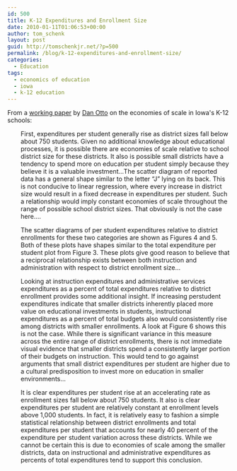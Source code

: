 ```yaml
---
id: 500
title: K-12 Expenditures and Enrollment Size
date: 2010-01-11T01:06:53+00:00
author: tom_schenk
layout: post
guid: http://tomschenkjr.net/?p=500
permalink: /blog/k-12-expenditures-and-enrollment-size/
categories:
  - Education
tags:
  - economics of education
  - iowa
  - k-12 education
---
```

From a <a href="http://www.econ.iastate.edu/research/webpapers/paper_10183.pdf">working paper</a> by <a href="http://www.econ.iastate.edu/people/faculty/facWebPage.asp?page=pub&amp;fac=7">Dan Otto</a> on the economies of scale in Iowa's K-12 schools:
<p style="padding-left:30px;">First, expenditures per student generally rise as district sizes fall below about 750 students. Given no additional knowledge about educational processes, it is possible there are economies of scale relative to school district size for these districts. It also is possible small districts have a tendency to spend more on education per student simply because they believe it is a valuable investment...The scatter diagram of reported data has a general shape similar to the letter “J” lying on its back. This is not conducive to linear regression, where every increase in district size would result in a fixed decrease in expenditures per student. Such a relationship would imply constant economies of scale throughout the range of possible school district sizes. That obviously is not the case here....</p>
<p style="padding-left:30px;">The scatter diagrams of per student expenditures relative to district enrollments for these two categories are shown as Figures 4 and 5. Both of these plots have shapes similar to the total expenditure per student plot from Figure 3. These plots give good reason to believe that a reciprocal relationship exists between both instruction and administration with respect to district enrollment size...</p>
<p style="padding-left:30px;">Looking at instruction expenditures and administrative services expenditures as a percent of total expenditures relative to district enrollment provides some additional insight. If increasing perstudent expenditures indicate that smaller districts inherently placed more value on educational investments in students, instructional expenditures as a percent of total budgets also would consistently rise among districts with smaller enrollments. A look at Figure 6 shows this is not the case. While there is significant variance in this measure across the entire range of district enrollments, there is not immediate visual evidence that smaller districts spend a consistently larger portion of their budgets on instruction. This would tend to go against arguments that small district expenditures per student are higher due to a cultural predisposition to invest more on education in smaller environments...</p>
<p style="padding-left:30px;">It is clear expenditures per student rise at an accelerating rate as enrollment sizes fall below about 750 students. It also is clear expenditures per student are relatively constant at enrollment levels above 1,000 students. In fact, it is relatively easy to fashion a simple statistical relationship between district enrollments and total expenditures per student that accounts for nearly 40 percent of the expenditure per student variation across these districts. While we cannot be certain this is due to economies of scale among the smaller districts, data on instructional and administrative expenditures as percents of total expenditures tend to support this conclusion.</p>
